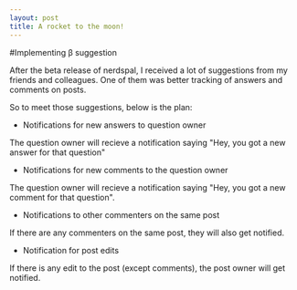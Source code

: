 ```yaml
---
layout: post
title: A rocket to the moon!
---
```


#Implementing &beta; suggestion

After the beta release of nerdspal, I received a lot of suggestions from my friends and colleagues. One of them was better tracking of answers and comments on posts.

So to meet those suggestions, below is the plan:

 - Notifications for new answers to question owner
 
 The question owner will recieve a notification saying "Hey, you got a new answer for that question"
 
 - Notifications for new comments to the question owner

 The question owner will recieve a notification saying "Hey, you got a new comment for that question".

 - Notifications to other commenters on the same post

 If there are any commenters on the same post, they will also get notified.
 
 - Notification for post edits

 If there is any edit to the post (except comments), the post owner will get notified.
 
 
